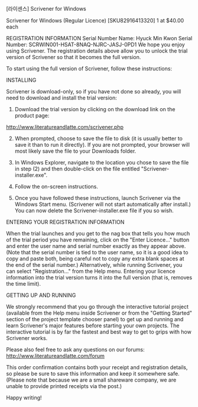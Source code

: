 [라이센스] Scrivener for Windows

Scrivener for Windows (Regular Licence) [SKU82916413320]	1 at $40.00 each 

REGISTRATION INFORMATION
  Serial Number Name: Hyuck Min Kwon 
  Serial Number: SCRWIN001-HSAT-8NAQ-NJRC-JASJ-0PD1
We hope you enjoy using Scrivener. The registration details above allow you to unlock the trial version of Scrivener so that it becomes the full version.

To start using the full version of Scrivener, follow these instructions:

INSTALLING

Scrivener is download-only, so if you have not done so already, you will need to download and install the trial version:

1) Download the trial version by clicking on the download link on the product page:

http://www.literatureandlatte.com/scrivener.php

2) When prompted, choose to save the file to disk (it is usually better to save it than to run it directly). If you are not prompted, your browser will most likely save the file to your Downloads folder.

3) In Windows Explorer, navigate to the location you chose to save the file in step (2) and then double-click on the file entitled "Scrivener-installer.exe".

4) Follow the on-screen instructions.

5) Once you have followed these instructions, launch Scrivener via the Windows Start menu. (Scrivener will not start automatically after install.) You can now delete the Scrivener-installer.exe file if you so wish.

ENTERING YOUR REGISTRATION INFORMATION

When the trial launches and you get to the nag box that tells you how much of the trial period you have remaining, click on the "Enter Licence..." button and enter the user name and serial number exactly as they appear above. (Note that the serial number is tied to the user name, so it is a good idea to copy and paste both, being careful not to copy any extra blank spaces at the end of the serial number.) Alternatively, while running Scrivener, you can select "Registration..." from the Help menu. Entering your licence information into the trial version turns it into the full version (that is, removes the time limit).

GETTING UP AND RUNNING

We strongly recommend that you go through the interactive tutorial project (available from the Help menu inside Scrivener or from the "Getting Started" section of the project template chooser panel) to get up and running and learn Scrivener's major features before starting your own projects. The interactive tutorial is by far the fastest and best way to get to grips with how Scrivener works.


Please also feel free to ask any questions on our forums:
http://www.literatureandlatte.com/forum

This order confirmation contains both your receipt and registration details, so please be sure to save this information and keep it somewhere safe. (Please note that because we are a small shareware company, we are unable to provide printed receipts via the post.)

Happy writing!
